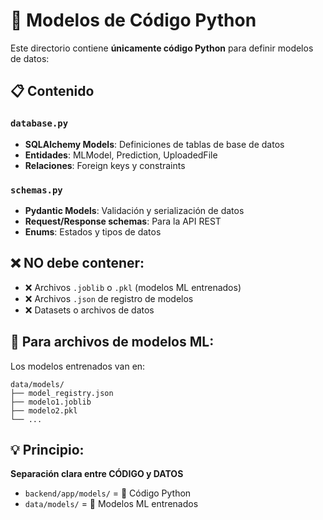 # 📄 Modelos de Código Python

Este directorio contiene **únicamente código Python** para definir modelos de datos:

## 📋 Contenido

### `database.py`

- **SQLAlchemy Models**: Definiciones de tablas de base de datos
- **Entidades**: MLModel, Prediction, UploadedFile
- **Relaciones**: Foreign keys y constraints

### `schemas.py`

- **Pydantic Models**: Validación y serialización de datos
- **Request/Response schemas**: Para la API REST
- **Enums**: Estados y tipos de datos

## ❌ NO debe contener:

- ❌ Archivos `.joblib` o `.pkl` (modelos ML entrenados)
- ❌ Archivos `.json` de registro de modelos
- ❌ Datasets o archivos de datos

## 📂 Para archivos de modelos ML:

Los modelos entrenados van en:

```
data/models/
├── model_registry.json
├── modelo1.joblib
├── modelo2.pkl
└── ...
```

## 💡 Principio:

**Separación clara entre CÓDIGO y DATOS**

- `backend/app/models/` = 🐍 Código Python
- `data/models/` = 🤖 Modelos ML entrenados
